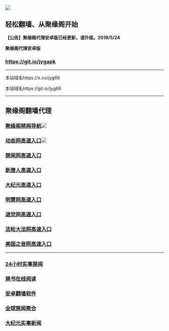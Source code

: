 ![](https://raw.githubusercontent.com/hao369/a/master/j.jpg)



## 轻松翻墙、从聚缘阁开始



**【公告】聚缘阁代理安卓版已经更新，请升级。2019/5/24**

 
**聚缘阁代理安卓版**
### https://git.io/jygapk  

***

本站域名https://x.co/jyg66 

本站域名https://git.io/jyg66



***




## 聚缘阁翻墙代理 

### [聚缘阁禁闻导航](https://que3gpjlc6.execute-api.ap-northeast-1.amazonaws.com/55)![](https://raw.githubusercontent.com/hao369/a/master/tj.gif)

### [动态网高速入口](http://g2.contra-bit.com/254/2574)![](https://raw.githubusercontent.com/hao369/a/master/jygdl.gif)


### [禁闻网高速入口](https://t.cn/Ais0H8d2)

### [新唐人高速入口](http://g2.contra-bit.com/254/5)

### [大纪元高速入口](http://g2.contra-bit.com/254/7)

### [明慧网高速入口](http://g2.contra-bit.com/254/3)

### [退党网高速入口](http://g2.contra-bit.com/254/8)

### [法轮大法网高速入口](http://g2.contra-bit.com/254/15)

### [美国之音网高速入口](http://g2.contra-bit.com/254/18)



***






### [24小时实事禁闻](https://git.io/fj3Go)

### [禁书在线阅读](https://github.com/txyzum203/djy/blob/master/gb/9p.md?flntdtv#1)


### [安卓翻墙软件](https://git.io/afq)

### [全球禁闻聚合](https://github.com/gfw-breaker/banned-news1/blob/master/README.md)

### [大纪元实事新闻](https://git.io/fjmgE)






